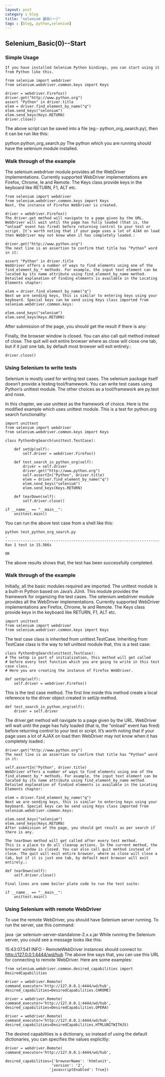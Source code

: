 ```yaml
---
layout: post
category : blog
title: "selenium 基础(一)"
tags : [blog, python,selenium]
---
```



## Selenium_Basic(0)--Start

### Simple Usage

    If you have installed Selenium Python bindings, you can start using it from Python like this.

    from selenium import webdriver
    from selenium.webdriver.common.keys import Keys

    driver = webdriver.Firefox()
    driver.get("http://www.python.org")
    assert "Python" in driver.title
    elem = driver.find_element_by_name("q")
    elem.send_keys("selenium")
    elem.send_keys(Keys.RETURN)
    driver.close()
    
The above script can be saved into a file (eg:- python_org_search.py), then it can be run like this:

python python_org_search.py
The python which you are running should have the selenium module installed.

### Walk through of the example
The selenium.webdriver module provides all the WebDriver implementations. 
Currently supported WebDriver implementations are Firefox, Chrome, Ie and Remote. The Keys class provide keys in the keyboard like RETURN, F1, ALT etc.

    from selenium import webdriver
    from selenium.webdriver.common.keys import Keys
    Next, the instance of Firefox WebDriver is created.

    driver = webdriver.Firefox()
    The driver.get method will navigate to a page given by the URL. WebDriver will wait until the page has fully loaded (that is, the “onload” event has fired) before returning control to your test or script. It’s worth noting that if your page uses a lot of AJAX on load then WebDriver may not know when it has completely loaded.:

    driver.get("http://www.python.org")
    The next line is an assertion to confirm that title has “Python” word in it:

    assert "Python" in driver.title
    WebDriver offers a number of ways to find elements using one of the find_element_by_* methods. For example, the input text element can be located by its name attribute using find_element_by_name method. Detailed explanation of finding elements is available in the Locating Elements chapter:

    elem = driver.find_element_by_name("q")
    Next we are sending keys, this is similar to entering keys using your keyboard. Special keys can be send using Keys class imported from selenium.webdriver.common.keys:

    elem.send_keys("selenium")
    elem.send_keys(Keys.RETURN)
    
After submission of the page, you should get the result if there is any:

Finally, the browser window is closed. You can also call quit method instead of close. The quit will exit entire browser where as close will close one tab, but if it just one tab, by default most browser will exit entirely.:

    driver.close()

### Using Selenium to write tests
Selenium is mostly used for writing test cases. The selenium package itself doesn’t provide a testing tool/framework. 
You can write test cases using Python’s unittest module. The other choices as a tool/framework are py.test and nose.

In this chapter, we use unittest as the framework of choice. Here is the modified example which uses unittest module.
This is a test for python.org search functionality:

    import unittest
    from selenium import webdriver
    from selenium.webdriver.common.keys import Keys

    class PythonOrgSearch(unittest.TestCase):

        def setUp(self):
            self.driver = webdriver.Firefox()

        def test_search_in_python_org(self):
            driver = self.driver
            driver.get("http://www.python.org")
            self.assertIn("Python", driver.title)
            elem = driver.find_element_by_name("q")
            elem.send_keys("selenium")
            elem.send_keys(Keys.RETURN)

        def tearDown(self):
            self.driver.close()

    if __name__ == "__main__":
        unittest.main()
        
        
You can run the above test case from a shell like this:

    python test_python_org_search.py
    .
    ----------------------------------------------------------------------
    Ran 1 test in 15.566s

    OK
The above results shows that, the test has been successfully completed.

### Walk through of the example
Initially, all the basic modules required are imported. 
The unittest module is a built-in Python based on Java’s JUnit. 
This module provides the framework for organizing the test cases. 
The selenium.webdriver module provides all the WebDriver implementations. 
Currently supported WebDriver implementations are Firefox, Chrome, Ie and Remote.
 The Keys class provide keys in the keyboard like RETURN, F1, ALT etc.

    import unittest
    from selenium import webdriver
    from selenium.webdriver.common.keys import Keys
    
The test case class is inherited from unittest.TestCase. 
Inheriting from TestCase class is the way to tell unittest module that, this is a test case:

    class PythonOrgSearch(unittest.TestCase):
    # The setUp is part of initialization, this method will get called 
    # before every test function which you are going to write in this test case class. 
    # Here you are creating the instance of Firefox WebDriver.

    def setUp(self):
        self.driver = webdriver.Firefox()
        
This is the test case method. The first line inside this method create a local 
reference to the driver object created in setUp method.

    def test_search_in_python_org(self):
        driver = self.driver
        
The driver.get method will navigate to a page given by the URL. 
WebDriver will wait until the page has fully loaded (that is, the “onload” event has fired) 
before returning control to your test or script. It’s worth noting that if your page 
uses a lot of AJAX on load then WebDriver may not know when it has completely loaded.:

    driver.get("http://www.python.org")
    The next line is an assertion to confirm that title has “Python” word in it:

    self.assertIn("Python", driver.title)
    WebDriver offers a number of ways to find elements using one of the find_element_by_* methods. For example, the input text element can be located by its name attribute using find_element_by_name method. Detailed explanation of findind elements is available in the Locating Elements chapter:

    elem = driver.find_element_by_name("q")
    Next we are sending keys, this is similar to entering keys using your keyboard. Special keys can be send using Keys class imported from selenium.webdriver.common.keys:

    elem.send_keys("selenium")
    elem.send_keys(Keys.RETURN)
    After submission of the page, you should get result as per search if there is any.

    The tearDown method will get called after every test method. 
    This is a place to do all cleanup actions. In the current method, the browser window is closed. You can also call quit method instead of close. The quit will exit entire browser, where as close will close a tab, but if it is just one tab, by default most browser will exit entirely.:

    def tearDown(self):
        self.driver.close()
        
    Final lines are some boiler plate code to run the test suite:

    if __name__ == "__main__":
        unittest.main()
### Using Selenium with remote WebDriver

To use the remote WebDriver, you should have Selenium server running. To run the server, use this command:

java -jar selenium-server-standalone-2.x.x.jar
While running the Selenium server, you could see a message looks like this:

15:43:07.541 INFO - RemoteWebDriver instances should connect to: http://127.0.0.1:4444/wd/hub
The above line says that, you can use this URL for connecting to remote WebDriver. Here are some examples:

    from selenium.webdriver.common.desired_capabilities import DesiredCapabilities

    driver = webdriver.Remote(
    command_executor='http://127.0.0.1:4444/wd/hub',
    desired_capabilities=DesiredCapabilities.CHROME)

    driver = webdriver.Remote(
    command_executor='http://127.0.0.1:4444/wd/hub',
    desired_capabilities=DesiredCapabilities.OPERA)

    driver = webdriver.Remote(
    command_executor='http://127.0.0.1:4444/wd/hub',
    desired_capabilities=DesiredCapabilities.HTMLUNITWITHJS)
    
    
The desired capabilities is a dictionary, so instead of using the default dictionaries, 
you can specifies the values explicitly:

    driver = webdriver.Remote(
    command_executor='http://127.0.0.1:4444/wd/hub',
    
    desired_capabilities={'browserName': 'htmlunit',
                         'version': '2',
                        'javascriptEnabled': True})